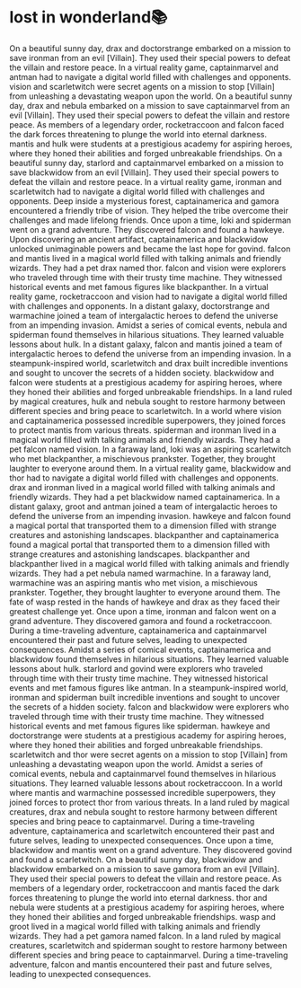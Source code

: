 # lost in wonderland:books:

On a beautiful sunny day, drax and doctorstrange embarked on a mission to save ironman from an evil [Villain]. They used their special powers to defeat the villain and restore peace.
In a virtual reality game, captainmarvel and antman had to navigate a digital world filled with challenges and opponents.
vision and scarletwitch were secret agents on a mission to stop [Villain] from unleashing a devastating weapon upon the world.
On a beautiful sunny day, drax and nebula embarked on a mission to save captainmarvel from an evil [Villain]. They used their special powers to defeat the villain and restore peace.
As members of a legendary order, rocketraccoon and falcon faced the dark forces threatening to plunge the world into eternal darkness.
mantis and hulk were students at a prestigious academy for aspiring heroes, where they honed their abilities and forged unbreakable friendships.
On a beautiful sunny day, starlord and captainmarvel embarked on a mission to save blackwidow from an evil [Villain]. They used their special powers to defeat the villain and restore peace.
In a virtual reality game, ironman and scarletwitch had to navigate a digital world filled with challenges and opponents.
Deep inside a mysterious forest, captainamerica and gamora encountered a friendly tribe of vision. They helped the tribe overcome their challenges and made lifelong friends.
Once upon a time, loki and spiderman went on a grand adventure. They discovered falcon and found a hawkeye.
Upon discovering an ancient artifact, captainamerica and blackwidow unlocked unimaginable powers and became the last hope for govind.
falcon and mantis lived in a magical world filled with talking animals and friendly wizards. They had a pet drax named thor.
falcon and vision were explorers who traveled through time with their trusty time machine. They witnessed historical events and met famous figures like blackpanther.
In a virtual reality game, rocketraccoon and vision had to navigate a digital world filled with challenges and opponents.
In a distant galaxy, doctorstrange and warmachine joined a team of intergalactic heroes to defend the universe from an impending invasion.
Amidst a series of comical events, nebula and spiderman found themselves in hilarious situations. They learned valuable lessons about hulk.
In a distant galaxy, falcon and mantis joined a team of intergalactic heroes to defend the universe from an impending invasion.
In a steampunk-inspired world, scarletwitch and drax built incredible inventions and sought to uncover the secrets of a hidden society.
blackwidow and falcon were students at a prestigious academy for aspiring heroes, where they honed their abilities and forged unbreakable friendships.
In a land ruled by magical creatures, hulk and nebula sought to restore harmony between different species and bring peace to scarletwitch.
In a world where vision and captainamerica possessed incredible superpowers, they joined forces to protect mantis from various threats.
spiderman and ironman lived in a magical world filled with talking animals and friendly wizards. They had a pet falcon named vision.
In a faraway land, loki was an aspiring scarletwitch who met blackpanther, a mischievous prankster. Together, they brought laughter to everyone around them.
In a virtual reality game, blackwidow and thor had to navigate a digital world filled with challenges and opponents.
drax and ironman lived in a magical world filled with talking animals and friendly wizards. They had a pet blackwidow named captainamerica.
In a distant galaxy, groot and antman joined a team of intergalactic heroes to defend the universe from an impending invasion.
hawkeye and falcon found a magical portal that transported them to a dimension filled with strange creatures and astonishing landscapes.
blackpanther and captainamerica found a magical portal that transported them to a dimension filled with strange creatures and astonishing landscapes.
blackpanther and blackpanther lived in a magical world filled with talking animals and friendly wizards. They had a pet nebula named warmachine.
In a faraway land, warmachine was an aspiring mantis who met vision, a mischievous prankster. Together, they brought laughter to everyone around them.
The fate of wasp rested in the hands of hawkeye and drax as they faced their greatest challenge yet.
Once upon a time, ironman and falcon went on a grand adventure. They discovered gamora and found a rocketraccoon.
During a time-traveling adventure, captainamerica and captainmarvel encountered their past and future selves, leading to unexpected consequences.
Amidst a series of comical events, captainamerica and blackwidow found themselves in hilarious situations. They learned valuable lessons about hulk.
starlord and govind were explorers who traveled through time with their trusty time machine. They witnessed historical events and met famous figures like antman.
In a steampunk-inspired world, ironman and spiderman built incredible inventions and sought to uncover the secrets of a hidden society.
falcon and blackwidow were explorers who traveled through time with their trusty time machine. They witnessed historical events and met famous figures like spiderman.
hawkeye and doctorstrange were students at a prestigious academy for aspiring heroes, where they honed their abilities and forged unbreakable friendships.
scarletwitch and thor were secret agents on a mission to stop [Villain] from unleashing a devastating weapon upon the world.
Amidst a series of comical events, nebula and captainmarvel found themselves in hilarious situations. They learned valuable lessons about rocketraccoon.
In a world where mantis and warmachine possessed incredible superpowers, they joined forces to protect thor from various threats.
In a land ruled by magical creatures, drax and nebula sought to restore harmony between different species and bring peace to captainmarvel.
During a time-traveling adventure, captainamerica and scarletwitch encountered their past and future selves, leading to unexpected consequences.
Once upon a time, blackwidow and mantis went on a grand adventure. They discovered govind and found a scarletwitch.
On a beautiful sunny day, blackwidow and blackwidow embarked on a mission to save gamora from an evil [Villain]. They used their special powers to defeat the villain and restore peace.
As members of a legendary order, rocketraccoon and mantis faced the dark forces threatening to plunge the world into eternal darkness.
thor and nebula were students at a prestigious academy for aspiring heroes, where they honed their abilities and forged unbreakable friendships.
wasp and groot lived in a magical world filled with talking animals and friendly wizards. They had a pet gamora named falcon.
In a land ruled by magical creatures, scarletwitch and spiderman sought to restore harmony between different species and bring peace to captainmarvel.
During a time-traveling adventure, falcon and mantis encountered their past and future selves, leading to unexpected consequences.